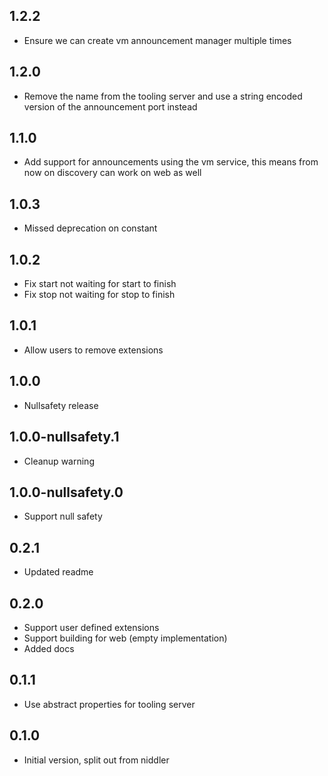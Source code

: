 ## 1.2.2

- Ensure we can create vm announcement manager multiple times

## 1.2.0

- Remove the name from the tooling server and use a string encoded version of the announcement port instead

## 1.1.0

- Add support for announcements using the vm service, this means from now on discovery can work on web as well

## 1.0.3

- Missed deprecation on constant

## 1.0.2

- Fix start not waiting for start to finish
- Fix stop not waiting for stop to finish

## 1.0.1

- Allow users to remove extensions

## 1.0.0

- Nullsafety release

## 1.0.0-nullsafety.1

- Cleanup warning

## 1.0.0-nullsafety.0

- Support null safety

## 0.2.1

- Updated readme

## 0.2.0

- Support user defined extensions
- Support building for web (empty implementation)
- Added docs

## 0.1.1

- Use abstract properties for tooling server

## 0.1.0

- Initial version, split out from niddler
